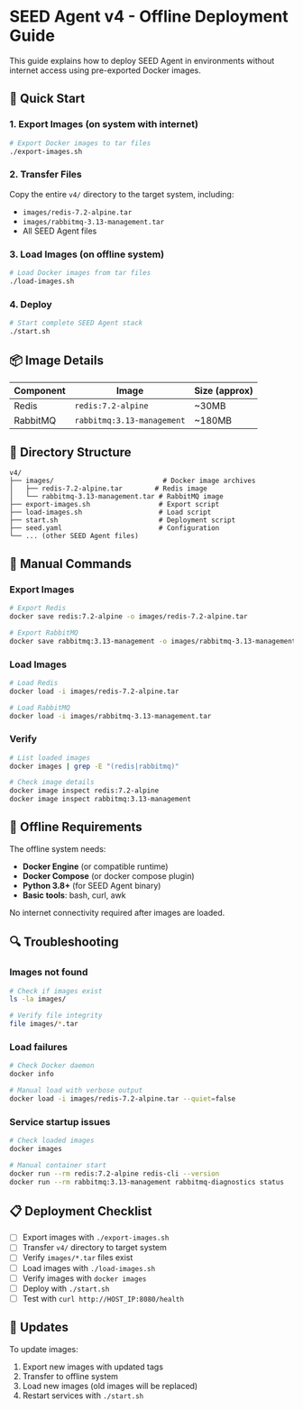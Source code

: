 # SEED Agent v4 - Offline Deployment Guide

This guide explains how to deploy SEED Agent in environments without internet access using pre-exported Docker images.

## 🚀 Quick Start

### 1. Export Images (on system with internet)
```bash
# Export Docker images to tar files
./export-images.sh
```

### 2. Transfer Files
Copy the entire `v4/` directory to the target system, including:
- `images/redis-7.2-alpine.tar`
- `images/rabbitmq-3.13-management.tar`
- All SEED Agent files

### 3. Load Images (on offline system)  
```bash
# Load Docker images from tar files
./load-images.sh
```

### 4. Deploy
```bash
# Start complete SEED Agent stack
./start.sh
```

## 📦 Image Details

| Component | Image | Size (approx) |
|-----------|-------|---------------|
| Redis | `redis:7.2-alpine` | ~30MB |
| RabbitMQ | `rabbitmq:3.13-management` | ~180MB |

## 📁 Directory Structure

```
v4/
├── images/                           # Docker image archives
│   ├── redis-7.2-alpine.tar        # Redis image
│   └── rabbitmq-3.13-management.tar # RabbitMQ image
├── export-images.sh                 # Export script
├── load-images.sh                   # Load script  
├── start.sh                         # Deployment script
├── seed.yaml                        # Configuration
└── ... (other SEED Agent files)
```

## 🔧 Manual Commands

### Export Images
```bash
# Export Redis
docker save redis:7.2-alpine -o images/redis-7.2-alpine.tar

# Export RabbitMQ  
docker save rabbitmq:3.13-management -o images/rabbitmq-3.13-management.tar
```

### Load Images
```bash
# Load Redis
docker load -i images/redis-7.2-alpine.tar

# Load RabbitMQ
docker load -i images/rabbitmq-3.13-management.tar
```

### Verify
```bash
# List loaded images
docker images | grep -E "(redis|rabbitmq)"

# Check image details
docker image inspect redis:7.2-alpine
docker image inspect rabbitmq:3.13-management
```

## 🚫 Offline Requirements

The offline system needs:
- **Docker Engine** (or compatible runtime)
- **Docker Compose** (or docker compose plugin)
- **Python 3.8+** (for SEED Agent binary)
- **Basic tools**: bash, curl, awk

No internet connectivity required after images are loaded.

## 🔍 Troubleshooting

### Images not found
```bash
# Check if images exist
ls -la images/

# Verify file integrity
file images/*.tar
```

### Load failures
```bash
# Check Docker daemon
docker info

# Manual load with verbose output
docker load -i images/redis-7.2-alpine.tar --quiet=false
```

### Service startup issues
```bash
# Check loaded images
docker images

# Manual container start
docker run --rm redis:7.2-alpine redis-cli --version
docker run --rm rabbitmq:3.13-management rabbitmq-diagnostics status
```

## 📋 Deployment Checklist

- [ ] Export images with `./export-images.sh`
- [ ] Transfer `v4/` directory to target system  
- [ ] Verify `images/*.tar` files exist
- [ ] Load images with `./load-images.sh`
- [ ] Verify images with `docker images`
- [ ] Deploy with `./start.sh`
- [ ] Test with `curl http://HOST_IP:8080/health`

## 🔄 Updates

To update images:
1. Export new images with updated tags
2. Transfer to offline system
3. Load new images (old images will be replaced)
4. Restart services with `./start.sh`
